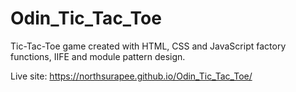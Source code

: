 # Odin_Tic_Tac_Toe

Tic-Tac-Toe game created with HTML, CSS and JavaScript factory functions, IIFE and module pattern design.

Live site: https://northsurapee.github.io/Odin_Tic_Tac_Toe/
